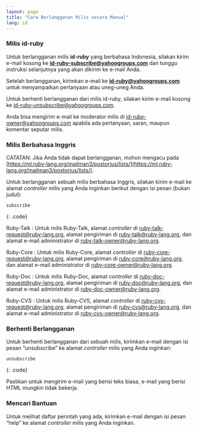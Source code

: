 ```yaml
---
layout: page
title: "Cara Berlangganan Milis secara Manual"
lang: id
---
```


### Milis id-ruby

Untuk berlangganan milis **id-ruby** yang berbahasa Indonesia, silakan
kirim e-mail kosong ke
**[id-ruby-subscribe@yahoogroups.com](mailto:id-ruby-subscribe@yahoogroups.com)**
dan tunggu instruksi selanjutnya yang akan dikirim ke e-mail Anda.

Setelah berlangganan, kirimkan e-mail ke
**[id-ruby@yahoogroups.com](mailto:id-ruby@yahoogroups.com)** untuk
menyampaikan pertanyaan atau uneg-uneg Anda.

Untuk berhenti berlangganan dari milis id-ruby, silakan kirim e-mail
kosong ke
[id-ruby-unsubscribe@yahoogroups.com](mailto:id-ruby-subscribe@yahoogroups.com).

Anda bisa mengirim e-mail ke moderator milis di
[id-ruby-owner@yahoogroups.com](mailto:id-ruby-owner@yahoogroups.com)
apabila ada pertanyaan, saran, maupun komentar seputar milis.

### Milis Berbahasa Inggris

CATATAN: Jika Anda tidak dapat berlangganan, mohon mengacu pada
[https://ml.ruby-lang.org/mailman3/postorius/lists/](https://ml.ruby-lang.org/mailman3/postorius/lists/).

Untuk berlangganan sebuah milis berbahasa Inggris, silakan kirim e-mail
ke alamat *controller* milis yang Anda inginkan berikut dengan isi pesan
(bukan judul):

    subscribe
{: .code}

Ruby-Talk
: Untuk milis Ruby-Talk, alamat *controller* di
  [ruby-talk-request@ruby-lang.org](mailto:ruby-talk-request@ruby-lang.org),
  alamat pengiriman di
  [ruby-talk@ruby-lang.org](mailto:ruby-talk@ruby-lang.org), dan alamat
  e-mail administrator di
  [ruby-talk-owner@ruby-lang.org](mailto:ruby-talk-owner@ruby-lang.org).

Ruby-Core
: Untuk milis Ruby-Core, alamat *controller* di
  [ruby-core-request@ruby-lang.org](mailto:ruby-core-request@ruby-lang.org),
  alamat pengiriman di
  [ruby-core@ruby-lang.org](mailto:ruby-core@ruby-lang.org), dan alamat
  e-mail administrator di
  [ruby-core-owner@ruby-lang.org](mailto:ruby-core-owner@ruby-lang.org).

Ruby-Doc
: Untuk milis Ruby-Doc, alamat *controller* di
  [ruby-doc-request@ruby-lang.org](mailto:ruby-doc-request@ruby-lang.org),
  alamat pengiriman di
  [ruby-doc@ruby-lang.org](mailto:ruby-doc@ruby-lang.org), dan alamat
  e-mail administrator di
  [ruby-doc-owner@ruby-lang.org](mailto:ruby-doc-owner@ruby-lang.org).

Ruby-CVS
: Untuk milis Ruby-CVS, alamat *controller* di
  [ruby-cvs-request@ruby-lang.org](mailto:ruby-cvs-request@ruby-lang.org),
  alamat pengiriman di
  [ruby-cvs@ruby-lang.org](mailto:ruby-cvs@ruby-lang.org), dan alamat
  e-mail administrator di
  [ruby-cvs-owner@ruby-lang.org](mailto:ruby-cvs-owner@ruby-lang.org).

### Berhenti Berlangganan

Untuk berhenti berlangganan dari sebuah milis, kirimkan e-mail dengan
isi pesan “unsubscribe” ke alamat *controller* milis yang Anda inginkan:

    unsubscribe
{: .code}

Pastikan untuk mengirim e-mail yang berisi teks biasa, e-mail yang berisi
HTML mungkin tidak bekerja.

### Mencari Bantuan

Untuk melihat daftar perintah yang ada, kirimkan e-mail dengan isi pesan
“help” ke alamat *controller* milis yang Anda inginkan.
